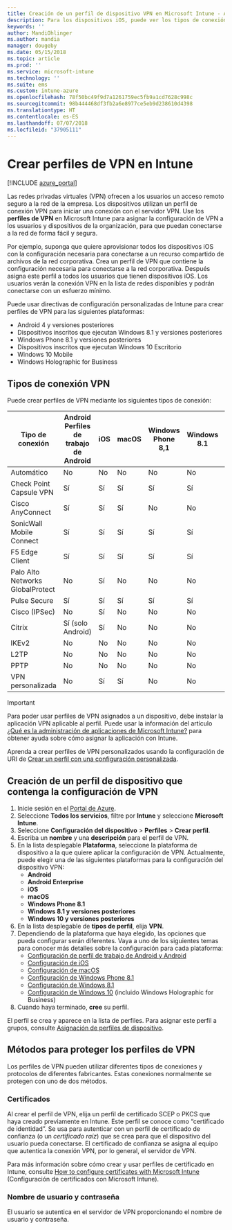 ```yaml
---
title: Creación de un perfil de dispositivo VPN en Microsoft Intune - Azure | Microsoft Docs
description: Para los dispositivos iOS, puede ver los tipos de conexión de red privada virtual (VPN), crear un perfil de dispositivo VPN en Azure Portal y ver las opciones disponibles para proteger el perfil de VPN con certificados o con un nombre de usuario y una contraseña en Microsoft Intune.
keywords: ''
author: MandiOhlinger
ms.author: mandia
manager: dougeby
ms.date: 05/15/2018
ms.topic: article
ms.prod: ''
ms.service: microsoft-intune
ms.technology: ''
ms.suite: ems
ms.custom: intune-azure
ms.openlocfilehash: 78f50bc49f9d7a1261759ec5fb9a1cd7628c998c
ms.sourcegitcommit: 98b444468df3fb2a6e8977ce5eb9d238610d4398
ms.translationtype: HT
ms.contentlocale: es-ES
ms.lasthandoff: 07/07/2018
ms.locfileid: "37905111"
---
```

# <a name="create-vpn-profiles-in-intune"></a>Crear perfiles de VPN en Intune

[!INCLUDE [azure_portal](./includes/azure_portal.md)]

Las redes privadas virtuales (VPN) ofrecen a los usuarios un acceso remoto seguro a la red de la empresa. Los dispositivos utilizan un perfil de conexión VPN para iniciar una conexión con el servidor VPN. Use los **perfiles de VPN** en Microsoft Intune para asignar la configuración de VPN a los usuarios y dispositivos de la organización, para que puedan conectarse a la red de forma fácil y segura.

Por ejemplo, suponga que quiere aprovisionar todos los dispositivos iOS con la configuración necesaria para conectarse a un recurso compartido de archivos de la red corporativa. Crea un perfil de VPN que contiene la configuración necesaria para conectarse a la red corporativa. Después asigna este perfil a todos los usuarios que tienen dispositivos iOS. Los usuarios verán la conexión VPN en la lista de redes disponibles y podrán conectarse con un esfuerzo mínimo.

Puede usar directivas de configuración personalizadas de Intune para crear perfiles de VPN para las siguientes plataformas:

* Android 4 y versiones posteriores
* Dispositivos inscritos que ejecutan Windows 8.1 y versiones posteriores
* Windows Phone 8.1 y versiones posteriores
* Dispositivos inscritos que ejecutan Windows 10 Escritorio
* Windows 10 Mobile
* Windows Holographic for Business

## <a name="vpn-connection-types"></a>Tipos de conexión VPN

Puede crear perfiles de VPN mediante los siguientes tipos de conexión:

|Tipo de conexión|Android<br>Perfiles de trabajo de Android|iOS|macOS|Windows Phone 8,1|Windows 8.1|Windows 10|
|-|-|-|-|-|-|-|
|Automático|No|No|No|No|No|Sí|
|Check Point Capsule VPN|Sí|Sí|Sí|Sí|Sí|Sí|
|Cisco AnyConnect|Sí|Sí|Sí|No|No|No|
|SonicWall Mobile Connect|Sí|Sí|Sí|Sí|Sí|Sí|
|F5 Edge Client|Sí|Sí|Sí|Sí|Sí|Sí|
|Palo Alto Networks GlobalProtect|No|Sí|No|No|No|Sí|
|Pulse Secure|Sí|Sí|Sí|Sí|Sí|Sí|
|Cisco (IPSec)|No|Sí|No|No|No|No|
|Citrix|Sí (solo Android)|Sí|No|No|No|Sí|
|IKEv2|No|No|No|No|No|Sí|
|L2TP|No|No|No|No|No|Sí|
|PPTP|No|No|No|No|No|Sí|
|VPN personalizada|No|Sí|Sí|No|No|No|

> [!IMPORTANT]
> Para poder usar perfiles de VPN asignados a un dispositivo, debe instalar la aplicación VPN aplicable al perfil. Puede usar la información del artículo [¿Qué es la administración de aplicaciones de Microsoft Intune?](app-management.md) para obtener ayuda sobre cómo asignar la aplicación con Intune.  

Aprenda a crear perfiles de VPN personalizados usando la configuración de URI de [Crear un perfil con una configuración personalizada](custom-settings-configure.md).

## <a name="create-a-device-profile-containing-vpn-settings"></a>Creación de un perfil de dispositivo que contenga la configuración de VPN

1. Inicie sesión en el [Portal de Azure](https://portal.azure.com).
2. Seleccione **Todos los servicios**, filtre por **Intune** y seleccione **Microsoft Intune**.
3. Seleccione **Configuración del dispositivo** > **Perfiles** > **Crear perfil**.
4. Escriba un **nombre** y una **descripción** para el perfil de VPN.
5. En la lista desplegable **Plataforma**, seleccione la plataforma de dispositivo a la que quiere aplicar la configuración de VPN. Actualmente, puede elegir una de las siguientes plataformas para la configuración del dispositivo VPN:
   - **Android**
   - **Android Enterprise**
   - **iOS**
   - **macOS**
   - **Windows Phone 8.1**
   - **Windows 8.1 y versiones posteriores**
   - **Windows 10 y versiones posteriores**
6. En la lista desplegable de **tipos de perfil**, elija **VPN**.
7. Dependiendo de la plataforma que haya elegido, las opciones que pueda configurar serán diferentes. Vaya a uno de los siguientes temas para conocer más detalles sobre la configuración para cada plataforma:
   - [Configuración de perfil de trabajo de Android y Android](vpn-settings-android.md)
   - [Configuración de iOS](vpn-settings-ios.md)
   - [Configuración de macOS](vpn-settings-macos.md)
   - [Configuración de Windows Phone 8.1](vpn-settings-windows-phone-8-1.md)
   - [Configuración de Windows 8.1](vpn-settings-windows-8-1.md)
   - [Configuración de Windows 10](vpn-settings-windows-10.md) (incluido Windows Holographic for Business)
8. Cuando haya terminado, **cree** su perfil.

El perfil se crea y aparece en la lista de perfiles. Para asignar este perfil a grupos, consulte [Asignación de perfiles de dispositivo](device-profile-assign.md).

## <a name="methods-of-securing-vpn-profiles"></a>Métodos para proteger los perfiles de VPN

Los perfiles de VPN pueden utilizar diferentes tipos de conexiones y protocolos de diferentes fabricantes. Estas conexiones normalmente se protegen con uno de dos métodos.

### <a name="certificates"></a>Certificados

Al crear el perfil de VPN, elija un perfil de certificado SCEP o PKCS que haya creado previamente en Intune. Este perfil se conoce como “certificado de identidad”. Se usa para autenticar con un perfil de certificado de confianza (o un *certificado raíz*) que se crea para que el dispositivo del usuario pueda conectarse. El certificado de confianza se asigna al equipo que autentica la conexión VPN, por lo general, el servidor de VPN.

Para más información sobre cómo crear y usar perfiles de certificado en Intune, consulte [How to configure certificates with Microsoft Intune](certificates-configure.md) (Configuración de certificados con Microsoft Intune).

### <a name="user-name-and-password"></a>Nombre de usuario y contraseña

El usuario se autentica en el servidor de VPN proporcionando el nombre de usuario y contraseña.
